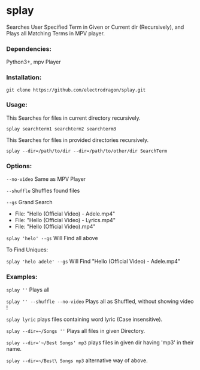 # splay
Searches User Specified Term in Given or Current dir (Recursively), and Plays all Matching Terms in MPV player.
### Dependencies:
Python3+, mpv Player
### Installation:
`git clone https://github.com/electrodragon/splay.git`
### Usage:
This Searches for files in current directory recursively.

`splay searchterm1 searchterm2 searchterm3`

This Searches for files in provided directories recursively.

`splay --dir=/path/to/dir --dir=/path/to/other/dir SearchTerm`
### Options:
`--no-video` Same as MPV Player

`--shuffle` Shuffles found files

`--gs` Grand Search

- File: "Hello (Official Video) - Adele.mp4"
- File: "Hello (Official Video) - Lyrics.mp4"
- File: "Hello (Official Video).mp4"

`splay 'helo' --gs` Will Find all above

To Find Uniques:

`splay 'helo adele' --gs` Will Find "Hello (Official Video) - Adele.mp4"

### Examples:
`splay ''` Plays all 

`splay '' --shuffle --no-video` Plays all as Shuffled, without showing video !

`splay lyric` plays files containing word lyric (Case insensitive).

`splay --dir=~/Songs ''` Plays all files in given Directory.

`splay --dir='~/Best Songs' mp3` plays files in given dir having 'mp3' in their name.

`splay --dir=~/Best\ Songs mp3` alternative way of above.
